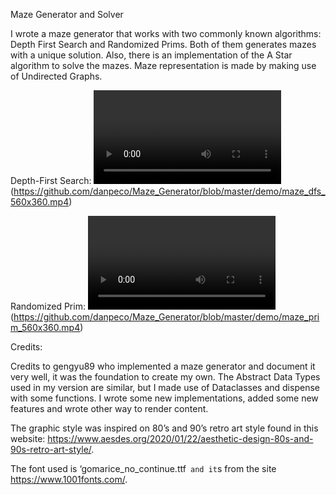 Maze Generator and Solver

I wrote a maze generator that works with two commonly known algorithms: Depth First Search and Randomized Prims. Both of them generates mazes with a unique solution. Also, there is an implementation of the A Star algorithm to solve the mazes. Maze representation is made by making use of Undirected Graphs.


Depth-First Search:
![](my_video.mov)(https://github.com/danpeco/Maze_Generator/blob/master/demo/maze_dfs_560x360.mp4)

Randomized Prim:
![](my_video.mov)(https://github.com/danpeco/Maze_Generator/blob/master/demo/maze_prim_560x360.mp4)



Credits:

Credits to gengyu89 who implemented a maze generator and document it very well, it was the foundation to create my own. The Abstract Data Types used in my version are similar, but I made use of Dataclasses and dispense with some functions. I wrote some new implementations, added some new features and wrote other way to render content.

The graphic style was inspired on 80’s and 90’s retro art style found in this website: https://www.aesdes.org/2020/01/22/aesthetic-design-80s-and-90s-retro-art-style/.

The font used is ‘gomarice_no_continue.ttf` and it`s from the site https://www.1001fonts.com/.
